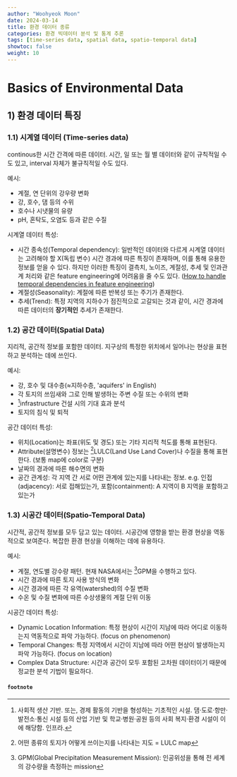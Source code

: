 ```yaml
---
author: "Woohyeok Moon"
date: 2024-03-14
title: 환경 데이터 종류
categories: 환경 빅데이터 분석 및 통계 추론
tags: [time-series data, spatial data, spatio-temporal data]
showtoc: false
weight: 10
---
```


# Basics of Environmental Data

## 1) 환경 데이터 특징

### 1.1) 시계열 데이터 (Time-series data)

continous한 시간 간격에 따른 데이터. 시간, 일 또는 월 별 데이터와 같이 규칙적일 수도 있고, interval 자체가 불규칙적일 수도 있다.

예시:
- 계절, 연 단위의 강우량 변화
- 강, 호수, 댐 등의 수위
- 호수나 시냇물의 유량
- pH, 혼탁도, 오염도 등과 같은 수질

시계열 데이터 특성:
- 시간 종속성(Temporal dependency): 일반적인 데이터와 다르게 시계열 데이터는 고려해야 할 X(독립 변수) 시간 경과에 따른 특징이 존재하며, 이를 통해 유용한 정보를 얻을 수 있다. 하지만 이러한 특징이 결측치, 노이즈, 계절성, 추세 및 인과관계 처리와 같은 feature engineering에 어려움을 줄 수도 있다. ([How to handle temporal dependencies in feature engineering](https://www.linkedin.com/advice/1/how-can-you-handle-temporal-dependencies-feature))
- 계절성(Seasonality): 계절에 따른 반복성 또는 주기가 존재한다.
- 추세(Trend): 특정 지역의 지하수가 점진적으로 고갈되는 것과 같이, 시간 경과에 따른 데이터의 **장기적인** 추세가 존재한다.

### 1.2) 공간 데이터(Spatial Data)

지리적, 공간적 정보를 포함한 데이터. 지구상의 특정한 위치에서 일어나는 현상을 표현하고 분석하는 데에 쓰인다.

예시:
- 강, 호수 및 대수층($\approx$지하수층, 'aquifers' in English)
- 각 토지의 쓰임새와 그로 인해 발생하는 주변 수질 또는 수위의 변화
- [^1]infrastructure 건설 시의 기대 효과 분석
- 토지의 침식 및 퇴적

공간 데이터 특성:
- 위치(Location)는 좌표(위도 및 경도) 또는 기타 지리적 척도를 통해 표현된다.
- Attribute(설명변수) 정보는 [^2]LULC(Land Use Land Cover)나 수질을 통해 표현한다. (보통 map에 color로 구분)
- 날짜의 경과에 따른 해수면의 변화
- 공간 관계성: 각 지역 간 서로 어떤 관계에 있는지를 나타내는 정보. e.g. 인접(adjacency): 서로 접해있는가, 포함(containment): A 지역이 B 지역을 포함하고 있는가

### 1.3) 시공간 데이터(Spatio-Temporal Data)

시간적, 공간적 정보를 모두 담고 있는 데이터. 시공간에 영향을 받는 환경 현상을 역동적으로 보여준다. 복잡한 환경 현상을 이해하는 데에 유용하다.

예시:
- 계절, 연도별 강수량 패턴. 현재 NASA에서는 [^3]GPM을 수행하고 있다.
- 시간 경과에 따른 토지 사용 방식의 변화
- 시간 경과에 따른 각 유역(watershed)의 수질 변화
- 수온 및 수질 변화에 따른 수상생물의 계절 단위 이동

시공간 데이터 특성:
- Dynamic Location Information: 특정 현상이 시간이 지남에 따라 어디로 이동하는지 역동적으로 파악 가능하다. (focus on phenomenon)
- Temporal Changes: 특정 지역에서 시간이 지남에 따라 어떤 현상이 발생하는지 파악 가능하다. (focus on location)
- Complex Data Structure: 시간과 공간이 모두 포함된 고차원 데이터이기 때문에 정교한 분석 기법이 필요하다.

#### `footnote`

[^1]: 사회적 생산 기반. 또는, 경제 활동의 기반을 형성하는 기초적인 시설. 댐·도로·항만·발전소·통신 시설 등의 산업 기반 및 학교·병원·공원 등의 사회 복지·환경 시설이 이에 해당함. 인프라.  
[^2]: 어떤 종류의 토지가 어떻게 쓰이는지를 나타내는 지도 = LULC map  
[^3]: GPM(Global Precipitation Measurement Mission): 인공위성을 통해 전 세계의 강수량을 측정하는 mission

